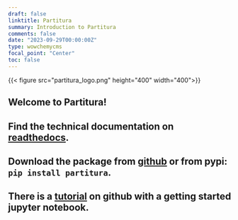 ```yaml
---
draft: false
linktitle: Partitura
summary: Introduction to Partitura
comments: false
date: "2023-09-29T00:00:00Z"
type: wowchemycms
focal_point: "Center"
toc: false
---
```


{{< figure src="partitura_logo.png" height="400" width="400">}}

## Welcome to Partitura!

## Find the technical documentation on [readthedocs](https://partitura.readthedocs.io/en/latest/).
## Download the package from [github](https://github.com/CPJKU/partitura) or from pypi:   ```pip install partitura```.
## There is a [tutorial](https://github.com/CPJKU/partitura_tutorial) on github with a getting started jupyter notebook.

